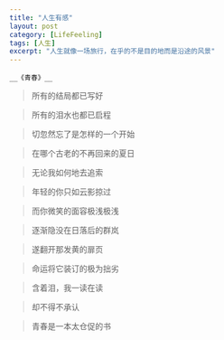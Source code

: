 ```yaml
---
title: "人生有感"
layout: post
category: [LifeFeeling]
tags: [人生]
excerpt: "人生就像一场旅行，在乎的不是目的地而是沿途的风景"
---
```



	__《青春》__

>所有的结局都已写好

>所有的泪水也都已启程

>切忽然忘了是怎样的一个开始

>在哪个古老的不再回来的夏日

>无论我如何地去追索

>年轻的你只如云影掠过

>而你微笑的面容极浅极浅

>逐渐隐没在日落后的群岚

>遂翻开那发黄的扉页

>命运将它装订的极为拙劣

>含着泪，我一读在读

>却不得不承认

>青春是一本太仓促的书

